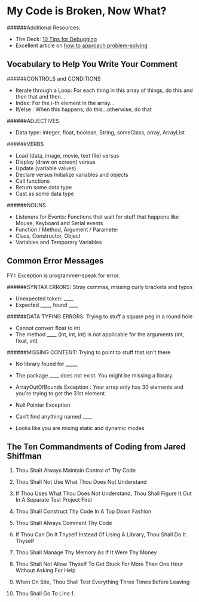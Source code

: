 My Code is Broken, Now What?
============================


######Additional Resources:

- The Deck: [10 Tips for Debugging](https://docs.google.com/presentation/d/19N_o7Ts4ZL-Ow2bDx-A4sin__ZOneifKQrcU-YDHFAw/edit)
- Excellent article on [how to approach problem-solving](http://mattgemmell.com/2008/12/08/what-have-you-tried/)

Vocabulary to Help You Write Your Comment
-----------------------------------------

######CONTROLS and CONDITIONS
- Iterate through a Loop: For each thing in this array of things, do this and then that and then...
- Index: For the i-th element in the array...
- If/else : When this happens, do this...otherwise, do that

######ADJECTIVES
- Data type: integer, float, boolean, String, someClass, array, ArrayList

######VERBS
- Load (data, image, movie, text file) versus
- Display (draw on screen) versus 
- Update (variable values)
- Declare versus Initialize variables and objects
- Call functions
- Return some data type
- Cast as some data type

######NOUNS
- Listeners for Events: Functions that wait for stuff that happens like Mouse, Keyboard and Serial events
- Function / Method, Argument / Parameter
- Class, Constructor, Object
- Variables and Temporary Variables

Common Error Messages
----------------------
FYI: Exception is programmer-speak for error.

######SYNTAX ERRORS: Stray commas, missing curly brackets and typos
- Unexpected token: ____ 
- Expected ____, found ____

######DATA TYPING ERRORS: Trying to stuff a square peg in a round hole
- Cannot convert float to int
- The method ____ (int, int, int) is not applicable for the arguments (int, float, int)

######MISSING CONTENT: Trying to point to stuff that isn't there
- No library found for _____ 
- The package ____ does not exist. You might be missing a library.
- ArrayOutOfBounds Exception : Your array only has 30 elements and you're trying to get the 31st element.
- Null Pointer Exception 
- Can't find anything named ____

- Looks like you are mixing static and dynamic modes

The Ten Commandments of Coding from Jared Shiffman
--------------------------------------------------

1. Thou Shalt Always Maintain Control of Thy Code

2. Thou Shall Not Use What Thou Does Not Understand

3. If Thou Uses What Thou Does Not Understand, Thou Shall Figure It Out In A Separate Test Project First

4. Thou Shall Construct Thy Code In A Top Down Fashion

5. Thou Shall Always Comment Thy Code

6. If Thou Can Do It Thyself Instead Of Using A Library, Thou Shall Do It Thyself

7. Thou Shall Manage Thy Memory As If It Were Thy Money

8. Thou Shall Not Allow Thyself To Get Stuck For More Than One Hour Without Asking For Help

9. When On Site, Thou Shall Test Everything Three Times Before Leaving 

10. Thou Shall Go To Line 1.
